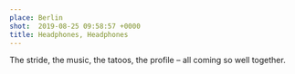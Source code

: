 ```yaml
---
place: Berlin
shot:  2019-08-25 09:58:57 +0000
title: Headphones, Headphones
---
```


The stride, the music, the tatoos, the profile – all coming so well together.
